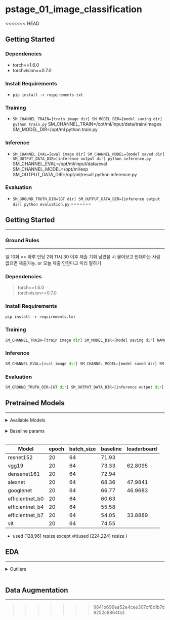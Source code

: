 # pstage_01_image_classification

<<<<<<< HEAD
## Getting Started    
### Dependencies
- torch==1.6.0
- torchvision==0.7.0                                                              

### Install Requirements
- `pip install -r requirements.txt`

### Training
- `SM_CHANNEL_TRAIN=[train image dir] SM_MODEL_DIR=[model saving dir] python train.py`
SM_CHANNEL_TRAIN=/opt/ml/input/data/train/images SM_MODEL_DIR=/opt/ml python train.py
### Inference
- `SM_CHANNEL_EVAL=[eval image dir] SM_CHANNEL_MODEL=[model saved dir] SM_OUTPUT_DATA_DIR=[inference output dir] python inference.py`
SM_CHANNEL_EVAL=/opt/ml/input/data/eval SM_CHANNEL_MODEL=/opt/ml/exp SM_OUTPUT_DATA_DIR=/opt/ml/result python inference.py

### Evaluation
- `SM_GROUND_TRUTH_DIR=[GT dir] SM_OUTPUT_DATA_DIR=[inference output dir] python evaluation.py`
=======

## Getting Started  
---
### Ground Rules

---
일 10회 => 하루 인당 2회 
11시 30 이후 제출 기회 남았을 시 물어보고 반대하는 사람 없으면 제출가능.
or 오늘 제출 안한다고 미리 말하기

### Dependencies
> torch==1.6.0 <br>
> torchvision==0.7.0                                                              

### Install Requirements
```python
pip install -r requirements.txt
```


### Training
```python 
SM_CHANNEL_TRAIN=[train image dir] SM_MODEL_DIR=[model saving dir] NAME=[model name] epochs= [epochs] python train.py
```
 
### Inference
```python
SM_CHANNEL_EVAL=[eval image dir] SM_CHANNEL_MODEL=[model saved dir] SM_OUTPUT_DATA_DIR=[inference output dir] NAME=[model name] python inference.py
```
### Evaluation
```python
SM_GROUND_TRUTH_DIR=[GT dir] SM_OUTPUT_DATA_DIR=[inference output dir] python evaluation.py

```


## Pretrained Models 
---
<details>
<summary>Available Models</summary>
<div markdown="1">
<br>
- resnet18
- resnet34
- resnet152
- vgg19
- alexnet
- densenet161
- googlebet
- efficientnet_b0
- efficientnet_b4
- efficientnet_b7
- vit (resize to 224 224)
</div>
</details>
<br>

<details>
<summary>Baseline params</summary>
<div markdown="2">
<br>

> epoch:<br>
 batch_size:<br>
 etc:
 
</div>
</details>
<br>

|Model|epoch|batch_size|baseline|leaderboard|
|-----|-----|----------|-------|------------|
|resnet152       |20|64| 71.93 |
|vgg19           |20|64| 73.33 |62.8095|
|densenet161     |20|64| 72.94 |
|alexnet         |20|64| 68.36 |47.9841|
|googlenet       |20|64| 66.77 |46.9683|
|efficientnet_b0 |20|64| 60.63 |
|efficientnet_b4 |20|64| 55.58 |
|efficientnet_b7 |20|64| 54.05 |33.8889|
|vit             |20|64| 74.55 |
* used [128,96] resize except vit(used [224,224] resize )





## EDA
---
<details>
<summary>Outliers</summary>
<div markdown="3">

|female -> male|male -> female|incorrect<-> normal|
|--------------|--------------|-------------------|
|<span style="color:yellow">000010</span>|001498-1|000020|
|<span style="color:yellow">000357</span>|004432|005227|
|<span style="color:yellow">000664</span>|005223|
|<span style="color:yellow">000667</span>|
|<span style="color:yellow">000725</span>|
|<span style="color:yellow">000736</span>|
|<span style="color:yellow">000767</span>|
|<span style="color:yellow">000817</span>|
|001720|
|<span style="color:yellow">003780</span>|
|<span style="color:yellow">003798</span>|
|<span style="color:yellow">004281</span>|
|006359|
|006360|
|006361|
|006362|
|006363|
|006364|
|<span style="color:yellow">006504</span>|

<span style="color:yellow">not sure</span>

</div>
</details>

<br>

## Data Augmentation
---
>>>>>>> 9841b696ea52e4cee307cf8b1b7d9252c8864fa3
